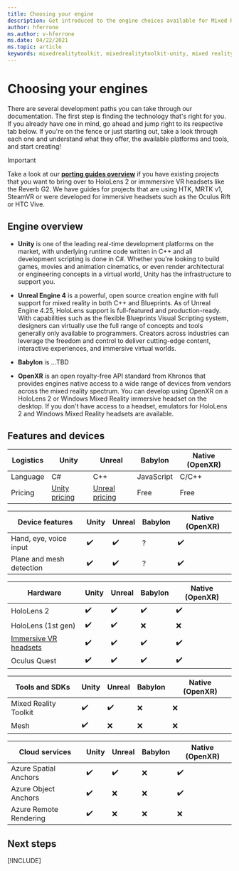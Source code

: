 ```yaml
---
title: Choosing your engine
description: Get introduced to the engine choices available for Mixed Reality development for HoloLens and VR. 
author: hferrone
ms.author: v-hferrone
ms.date: 04/22/2021
ms.topic: article
keywords: mixedrealitytoolkit, mixedrealitytoolkit-unity, mixed reality headset, windows mixed reality headset, virtual reality headset, unity
---
```


# Choosing your engines

There are several development paths you can take through our documentation. The first step is finding the technology that's right for you. If you already have one in mind, go ahead and jump right to its respective tab below. If you're on the fence or just starting out, take a look through each one and understand what they offer, the available platforms and tools, and start creating!

> [!IMPORTANT]
> Take a look at our **[porting guides overview](porting-apps/porting-overview.md)** if you have existing projects that you want to bring over to HoloLens 2 or immmersive VR headsets like the Reverb G2. We have guides for projects that are using HTK, MRTK v1, SteamVR or were developed for immersive headsets such as the Oculus Rift or HTC Vive.

## Engine overview

* **Unity** is one of the leading real-time development platforms on the market, with underlying runtime code written in C++ and all development scripting is done in C#. Whether you're looking to build games, movies and animation cinematics, or even render architectural or engineering concepts in a virtual world, Unity has the infrastructure to support you.

* **Unreal Engine 4** is a powerful, open source creation engine with full support for mixed reality in both C++ and Blueprints. As of Unreal Engine 4.25, HoloLens support is full-featured and production-ready. With capabilities such as the flexible Blueprints Visual Scripting system, designers can virtually use the full range of concepts and tools generally only available to programmers. Creators across industries can leverage the freedom and control to deliver cutting-edge content, interactive experiences, and immersive virtual worlds.

* **Babylon** is ...TBD

* **OpenXR** is an open royalty-free API standard from Khronos that provides engines native access to a wide range of devices from vendors across the mixed reality spectrum. You can develop using OpenXR on a HoloLens 2 or Windows Mixed Reality immersive headset on the desktop. If you don't have access to a headset, emulators for HoloLens 2 and Windows Mixed Reality headsets are available.

## Features and devices

| Logistics | Unity | Unreal | Babylon | Native (OpenXR) |
|---|---|---|---|---|
| Language | C# | C++ | JavaScript | C/C++ |
| Pricing | [Unity pricing](https://store.unity.com/#plans-individual) | [Unreal pricing](https://www.unrealengine.com/download) | Free | Free |

| Device features | Unity | Unreal | Babylon | Native (OpenXR) |
|---|---|---|---|---|
| Hand, eye, voice input | ✔️ | ✔️ | ? | ✔️ |
| Plane and mesh detection | ✔️ | ✔️ | ? | ✔️ |
<!-- Ratify with standalone unity features table -->

| Hardware | Unity | Unreal | Babylon | Native (OpenXR) |
|---|---|---|---|---|
| HoloLens 2 | ✔️ | ✔️ | ✔️ | ✔️ |
| HoloLens (1st gen) | ✔️ | ✔️ | ❌ | ❌ |
| [Immersive VR headsets](../discover/immersive-headset-hardware-details.md) | ✔️ | ✔️ | ✔️ | ✔️ |
| Oculus Quest | ✔️ | ✔️ | ✔️ | ✔️ |
<!-- iOS/Android/Magic Leap/SteamVR/Oculus Desktop -->

| Tools and SDKs | Unity | Unreal | Babylon | Native (OpenXR) |
|---|---|---|---|---|
| Mixed Reality Toolkit | ✔️ | ✔️ | ❌ | ❌ |
| Mesh | ✔️ | ❌ | ❌ | ❌ |

| Cloud services | Unity | Unreal | Babylon | Native (OpenXR) |
|---|---|---|---|---|
| Azure Spatial Anchors | ✔️ | ✔️ | ❌ | ✔️ |
| Azure Object Anchors | ✔️ | ❌ | ❌ | ✔️ |
| Azure Remote Rendering | ✔️ | ❌ | ❌ | ❌ <!-- (End of May) --> |

<!-- Other: D365, ADT, Power Apps, etc... -->

## Next steps

[!INCLUDE[](includes/tools-next-steps.md)]